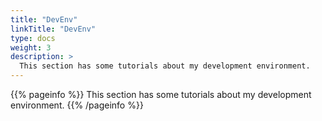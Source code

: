 ```yaml
---
title: "DevEnv"
linkTitle: "DevEnv"
type: docs
weight: 3
description: >
  This section has some tutorials about my development environment.
---
```


{{% pageinfo %}}
This section has some tutorials about my development environment.
{{% /pageinfo %}}
